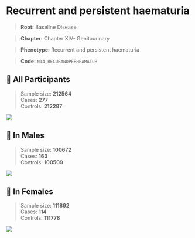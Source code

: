 # Recurrent and persistent haematuria

> **Root:** Baseline Disease  

> **Chapter:** Chapter XIV- Genitourinary  

> **Phenotype:** Recurrent and persistent haematuria  

> **Code:** `N14_RECURANDPERHEAMATUR`

## 🧪 All Participants  
> Sample size: **212564**  
> Cases: **277**  
> Controls: **212287**
<img src="/Disease/Figures/ALL/Incidence/N14_RECURANDPERHEAMATUR.png"/>
<CsvTable src="/public/Disease/Data/ALL/Incidence/COX_N14_RECURANDPERHEAMATUR.csv" label="🔍 View full results" />

## 👨 In Males  
> Sample size: **100672**  
> Cases: **163**  
> Controls: **100509**
<img src="/Disease/Figures/Male/Incidence/N14_RECURANDPERHEAMATUR.png"/>
<CsvTable src="/public/Disease/Data/Male/Incidence/COX_N14_RECURANDPERHEAMATUR.csv" label="🔍 View full results" />

## 👩 In Females  
> Sample size: **111892**  
> Cases: **114**  
> Controls: **111778**
<img src="/Disease/Figures/Female/Incidence/N14_RECURANDPERHEAMATUR.png"/>
<CsvTable src="/public/Disease/Data/Female/Incidence/COX_N14_RECURANDPERHEAMATUR.csv" label="🔍 View full results" />
